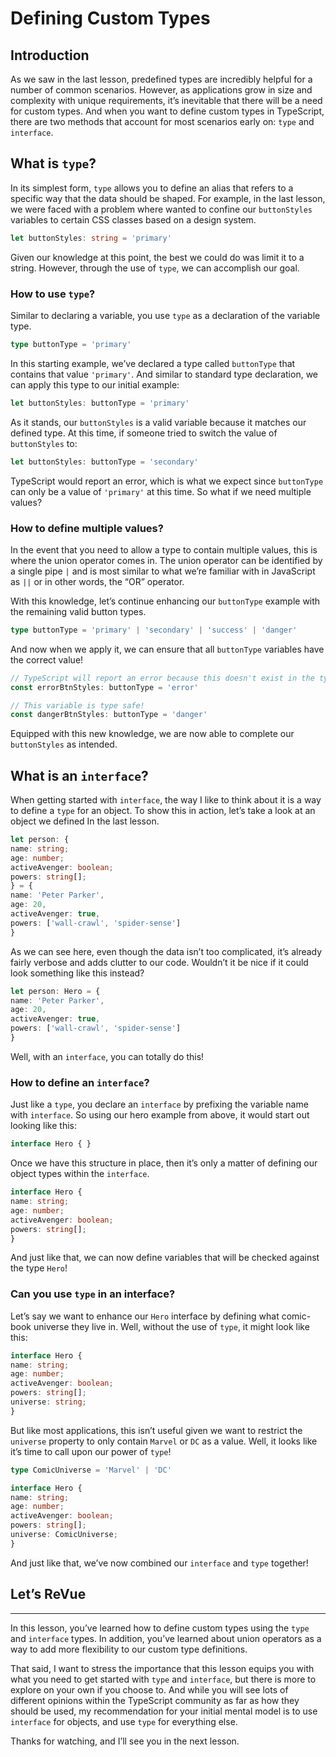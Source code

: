 # Defining Custom Types

## Introduction

As we saw in the last lesson, predefined types are incredibly helpful for a number of common scenarios. However, as applications grow in size and complexity with unique requirements, it’s inevitable that there will be a need for custom types. And when you want to define custom types in TypeScript, there are two methods that account for most scenarios early on: `type` and `interface`.

## What is `type`?

In its simplest form, `type` allows you to define an alias that refers to a specific way that the data should be shaped. For example, in the last lesson, we were faced with a problem where wanted to confine our `buttonStyles` variables to certain CSS classes based on a design system.

```typescript
let buttonStyles: string = 'primary'
```

Given our knowledge at this point, the best we could do was limit it to a string. However, through the use of `type`, we can accomplish our goal.

### How to use `type`?

Similar to declaring a variable, you use `type` as a declaration of the variable type.

```typescript
type buttonType = 'primary'
```

In this starting example, we’ve declared a type called `buttonType` that contains that value `'primary'`. And similar to standard type declaration, we can apply this type to our initial example:

```typescript
let buttonStyles: buttonType = 'primary'
```

As it stands, our `buttonStyles` is a valid variable because it matches our defined type. At this time, if someone tried to switch the value of `buttonStyles` to:

```typescript
let buttonStyles: buttonType = 'secondary'
```

TypeScript would report an error, which is what we expect since `buttonType` can only be a value of `'primary'` at this time. So what if we need multiple values?

### How to define multiple values?

In the event that you need to allow a type to contain multiple values, this is where the union operator comes in. The union operator can be identified by a single pipe `|` and is most similar to what we’re familiar with in JavaScript as `||` or in other words, the “OR” operator.

With this knowledge, let’s continue enhancing our `buttonType` example with the remaining valid button types.

```typescript
type buttonType = 'primary' | 'secondary' | 'success' | 'danger'
```

And now when we apply it, we can ensure that all `buttonType` variables have the correct value!

```typescript
// TypeScript will report an error because this doesn't exist in the type!
const errorBtnStyles: buttonType = 'error'

// This variable is type safe!
const dangerBtnStyles: buttonType = 'danger'
```

Equipped with this new knowledge, we are now able to complete our `buttonStyles` as intended.

## What is an `interface`?

When getting started with `interface`, the way I like to think about it is a way to define a `type` for an object. To show this in action, let’s take a look at an object we defined In the last lesson.

```typescript
let person: {
name: string;
age: number;
activeAvenger: boolean;
powers: string[];
} = {
name: 'Peter Parker',
age: 20,
activeAvenger: true,
powers: ['wall-crawl', 'spider-sense']
}
```

As we can see here, even though the data isn’t too complicated, it’s already fairly verbose and adds clutter to our code. Wouldn’t it be nice if it could look something like this instead?

```typescript
let person: Hero = {
name: 'Peter Parker',
age: 20,
activeAvenger: true,
powers: ['wall-crawl', 'spider-sense']
}
```

Well, with an `interface`, you can totally do this!

### How to define an `interface`?

Just like a `type`, you declare an `interface` by prefixing the variable name with `interface`. So using our hero example from above, it would start out looking like this:

```typescript
interface Hero { }
```

Once we have this structure in place, then it’s only a matter of defining our object types within the `interface`.

```typescript
interface Hero {
name: string;
age: number;
activeAvenger: boolean;
powers: string[];
}
```

And just like that, we can now define variables that will be checked against the type `Hero`!

### Can you use `type` in an interface?

Let’s say we want to enhance our `Hero` interface by defining what comic-book universe they live in. Well, without the use of `type`, it might look like this:

```typescript
interface Hero {
name: string;
age: number;
activeAvenger: boolean;
powers: string[];
universe: string;
}
```

But like most applications, this isn’t useful given we want to restrict the `universe` property to only contain `Marvel` or `DC` as a value. Well, it looks like it’s time to call upon our power of `type`!

```typescript
type ComicUniverse = 'Marvel' | 'DC'

interface Hero {
name: string;
age: number;
activeAvenger: boolean;
powers: string[];
universe: ComicUniverse;
}
```

And just like that, we’ve now combined our `interface` and `type` together!

## Let’s ReVue

---

In this lesson, you’ve learned how to define custom types using the `type` and `interface` types. In addition, you’ve learned about union operators as a way to add more flexibility to our custom type definitions.

That said, I want to stress the importance that this lesson equips you with what you need to get started with `type` and `interface`, but there is more to explore on your own if you choose to. And while you will see lots of different opinions within the TypeScript community as far as how they should be used, my recommendation for your initial mental model is to use `interface` for objects, and use `type` for everything else.

Thanks for watching, and I’ll see you in the next lesson.

